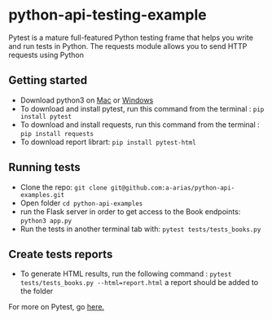 # python-api-testing-example
Pytest is a mature full-featured Python testing frame that helps you write and run tests in Python.
The requests module allows you to send HTTP requests using Python

## Getting started
* Download python3  on [Mac](https://docs.python-guide.org/starting/install3/osx/) or [Windows](https://www.python.org/downloads/)
* To download and install pytest, run this command from the terminal : `pip install pytest`
* To download and install requests, run this command from the terminal : `pip install requests`
* To download report librart: `pip install pytest-html`

## Running tests
* Clone the repo: `git clone git@github.com:a-arias/python-api-examples.git`
* Open folder `cd python-api-examples`
* run the Flask server in order to get access to the Book endpoints: `python3 app.py`
* Run the tests in another terminal tab with: `pytest tests/tests_books.py`


## Create tests reports
* To generate HTML results, run the following command : `pytest tests/tests_books.py --html=report.html` a report should be added to the folder


For more on Pytest, go [here.](https://docs.pytest.org/en/stable/)